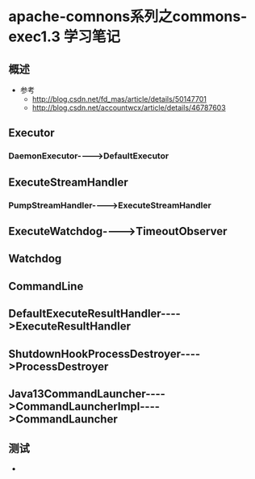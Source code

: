 # apache-comnons系列之commons-exec1.3 学习笔记
## 概述
- 参考
  - http://blog.csdn.net/fd_mas/article/details/50147701
  - http://blog.csdn.net/accountwcx/article/details/46787603
## Executor
### DaemonExecutor---->DefaultExecutor
## ExecuteStreamHandler
### PumpStreamHandler---->ExecuteStreamHandler
## ExecuteWatchdog---->TimeoutObserver
## Watchdog
## CommandLine
## DefaultExecuteResultHandler---->ExecuteResultHandler
## ShutdownHookProcessDestroyer---->ProcessDestroyer
## Java13CommandLauncher---->CommandLauncherImpl---->CommandLauncher
## 测试
-